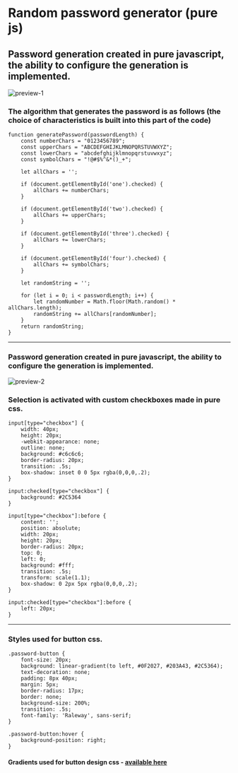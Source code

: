 # Random password generator (pure js)

## Password generation created in pure javascript, the ability to configure the generation is implemented. 
![preview-1](https://i.ibb.co/LpHmpWD/1.png)
### The algorithm that generates the password is as follows (the choice of characteristics is built into this part of the code)
```
function generatePassword(passwordLength) {
    const numberChars = "0123456789";
    const upperChars = "ABCDEFGHIJKLMNOPQRSTUVWXYZ";
    const lowerChars = "abcdefghijklmnopqrstuvwxyz";
    const symbolChars = "!@#$%^&*()_+";

    let allChars = '';

    if (document.getElementById('one').checked) {
        allChars += numberChars;
    }

    if (document.getElementById('two').checked) {
        allChars += upperChars;
    }

    if (document.getElementById('three').checked) {
        allChars += lowerChars;
    }

    if (document.getElementById('four').checked) {
        allChars += symbolChars;
    }

    let randomString = '';

    for (let i = 0; i < passwordLength; i++) {
        let randomNumber = Math.floor(Math.random() * allChars.length);
        randomString += allChars[randomNumber];
    }
    return randomString;
}
```
___
### Password generation created in pure javascript, the ability to configure the generation is implemented.
![preview-2](https://i.ibb.co/J2GJsLt/2.png)
### Selection is activated with custom checkboxes made in pure css.
```
input[type="checkbox"] {
    width: 40px;
    height: 20px;
    -webkit-appearance: none;
    outline: none;
    background: #c6c6c6;
    border-radius: 20px;
    transition: .5s;
    box-shadow: inset 0 0 5px rgba(0,0,0,.2);
}

input:checked[type="checkbox"] {
    background: #2C5364
}

input[type="checkbox"]:before {
    content: '';
    position: absolute;
    width: 20px;
    height: 20px;
    border-radius: 20px;
    top: 0;
    left: 0;
    background: #fff;
    transition: .5s;
    transform: scale(1.1);
    box-shadow: 0 2px 5px rgba(0,0,0,.2);
}

input:checked[type="checkbox"]:before {
    left: 20px;
}
```
___
### Styles used for button css.
```
.password-button {
    font-size: 20px;
    background: linear-gradient(to left, #0F2027, #203A43, #2C5364);
    text-decoration: none;
    padding: 8px 40px;
    margin: 5px;
    border-radius: 17px;
    border: none;
    background-size: 200%;
    transition: .5s;
    font-family: 'Raleway', sans-serif;
}

.password-button:hover {
    background-position: right;
}
```
#### Gradients used for button design css - [available here](https://uigradients.com/#MoonlitAsteroid)
